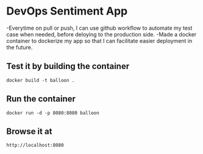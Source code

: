 # DevOps Sentiment App

-Everytime on pull or push, I can use github workflow to automate my test case when needed, before deloying to the production side. 
-Made a docker container to dockerize my app so that I can facilitate easier deployment in the future. 

## Test it by building the container 
```
docker build -t balloon .
```

## Run the container
```
docker run -d -p 8080:8080 balloon
```

## Browse it at
```
http://localhost:8080
```
